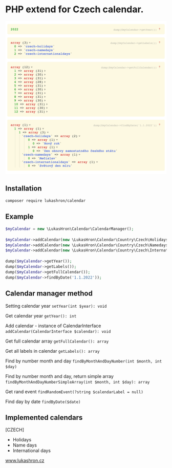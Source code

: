 # PHP extend for Czech calendar.

![alt text](https://github.com/lukashron/calendar/blob/master/screenshot.png?raw=true)

Installation
------------
```
composer require lukashron/calendar
```

Example
-------
```php
$myCalendar = new \LukasHron\Calendar\CalendarManager();

$myCalendar->addCalendar(new \LukasHron\Calendar\Country\Czech\Holidays());
$myCalendar->addCalendar(new \LukasHron\Calendar\Country\Czech\Namedays());
$myCalendar->addCalendar(new \LukasHron\Calendar\Country\Czech\Internationaldays());

dump($myCalendar->getYear());
dump($myCalendar->getLabels());
dump($myCalendar->getFullCalendar());
dump($myCalendar->findByDate('1.1.2022'));
```

Calendar manager method
-----------------------
Setting calendar year `setYear(int $year): void`

Get calendar year `getYear(): int`

Add calendar - instance of CalendarInterface `addCalendar(CalendarInterface $calendar): void`

Get full calendar array `getFullCalendar(): array`

Get all labels in calendar `getLabels(): array`

Find by number month and day `findByMonthAndDayNumber(int $month, int $day)`

Find by number month and day, return simple array `findByMonthAndDayNumberSimpleArray(int $month, int $day): array`

Get rand event `findRandomEvent(?string $calendarLabel = null)`

Find day by date `findByDate($date)`

Implemented calendars
---------------------
[CZECH]
- Holidays
- Name days
- International days


www.lukashron.cz